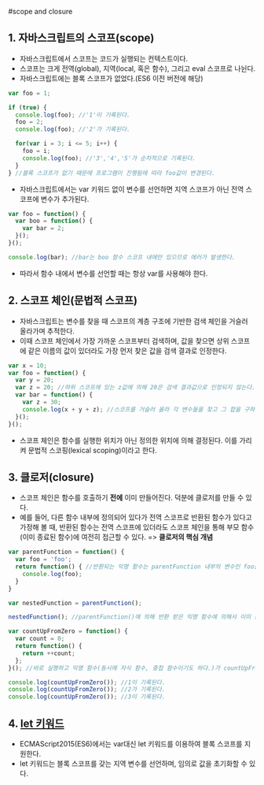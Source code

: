 #scope and closure

## 1. 자바스크립트의 스코프(scope)
- 자바스크립트에서 스코프는 코드가 실행되는 컨텍스트이다.
- 스코프는 크게 전역(global), 지역(local, 혹은 함수), 그리고 eval 스코프로 나뉜다.
- 자바스크립트에는 블록 스코프가 없었다.(ES6 이전 버전에 해당)

```javascript
var foo = 1;

if (true) {
  console.log(foo); //'1'이 기록된다.
  foo = 2;
  console.log(foo); //'2'가 기록된다.

  for(var i = 3; i <= 5; i++) {
    foo = i;
    console.log(foo); //'3','4','5'가 순차적으로 기록된다.
  }
} //블록 스코프가 없기 때문에 프로그램이 진행됨에 따라 foo값이 변경된다.
```
- 자바스크립트에서는 var 키워드 없이 변수를 선언하면 지역 스코프가 아닌 전역 스코프에 변수가 추가된다.
```javascript
var foo = function() {
  var boo = function() {
    var bar = 2;
  }();
}();

console.log(bar); //bar는 boo 함수 스코프 내에만 있으므로 에러가 발생한다.
```
- 따라서 함수 내에서 변수를 선언할 때는 항상 var를 사용해야 한다.


## 2. 스코프 체인(문법적 스코프)
- 자바스크립트는 변수를 찾을 때 스코프의 계층 구조에 기반한 검색 체인을 거슬러 올라가며 추적한다.
- 이때 스코프 체인에서 가장 가까운 스코프부터 검색하며, 값을 찾으면 상위 스코프에 같은 이름의 값이 있더라도 가장 먼저 찾은 값을 검색 결과로 인정한다.
```javascript
var x = 10;
var foo = function() {
  var y = 20;
  var z = 20; //하위 스코프에 있는 z값에 의해 20은 검색 결과값으로 인정되지 않는다.
  var bar = function() {
    var z = 30;
    console.log(x + y + z); //스코프를 거슬러 올라 각 변수들을 찾고 그 합을 구하면 그 값이 60이 된다.
  }();
}();
```
- 스코프 체인은 함수를 실행한 위치가 아닌 정의한 위치에 의해 결정된다. 이를 가리켜 문법적 스코핑(lexical scoping)이라고 한다.


## 3. 클로저(closure)
- 스코프 체인은 함수를 호출하기 **전에** 이미 만들어진다. 덕분에 클로저를 만들 수 있다.
- 예를 들어, 다른 함수 내부에 정의되어 있다가 전역 스코프로 반환된 함수가 있다고 가정해 볼 때, 반환된 함수는 전역 스코프에 있더라도 스코프 체인을 통해 부모 함수(이미 종료된 함수)에 여전히 접근할 수 있다. => **클로저의 핵심 개념**
```javascript
var parentFunction = function() {
  var foo = 'foo';
  return function() { //반환되는 익명 함수는 parentFunction 내부의 변수인 foo를 참조하고 있다.
    console.log(foo);
  }
}

var nestedFunction = parentFunction();

nestedFunction(); //parentFunction()에 의해 반환 받은 익명 함수에 의해서 이미 종료된 함수 내부의 변수, foo에 접근할 수 있다.
```

```javascript
var countUpFromZero = function() {
  var count = 0;
  return function() {
    return ++count;
  };
}(); //바로 실행하고 익명 함수(동시에 자식 함수, 중첩 함수이기도 하다.)가 countUpFromZero에 반환된다.

console.log(countUpFromZero()); //1이 기록된다.
console.log(countUpFromZero()); //2가 기록된다.
console.log(countUpFromZero()); //3이 기록된다.
```


## 4. [let 키워드](https://developer.mozilla.org/ko/docs/Web/JavaScript/Reference/Statements/let#Block_scope_with_let)
- ECMAScript2015(ES6)에서는 var대신 let 키워드를 이용하여 블록 스코프를 지원한다.
- let 키워드는 블록 스코프를 갖는 지역 변수를 선언하며, 임의로 값을 초기화할 수 있다.
